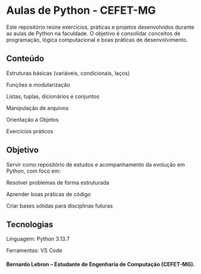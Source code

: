 # Aulas de Python - CEFET-MG

Este repositório reúne exercícios, práticas e projetos desenvolvidos durante as aulas de Python na faculdade.
O objetivo é consolidar conceitos de programação, lógica computacional e boas práticas de desenvolvimento.

<h2> Conteúdo </h2> 

Estruturas básicas (variáveis, condicionais, laços)

Funções e modularização

Listas, tuplas, dicionários e conjuntos

Manipulação de arquivos

Orientação a Objetos

Exercícios práticos

<h2> Objetivo </h2> 

Servir como repositório de estudos e acompanhamento da evolução em Python, com foco em:

Resolver problemas de forma estruturada

Aprender boas práticas de código

Criar bases sólidas para disciplinas futuras

<h2> Tecnologias </h2>

Linguagem: Python 3.13.7

Ferramentas: VS Code

<h4> Bernardo Lebron – Estudante de Engenharia de Computação (CEFET-MG). </h4> 
